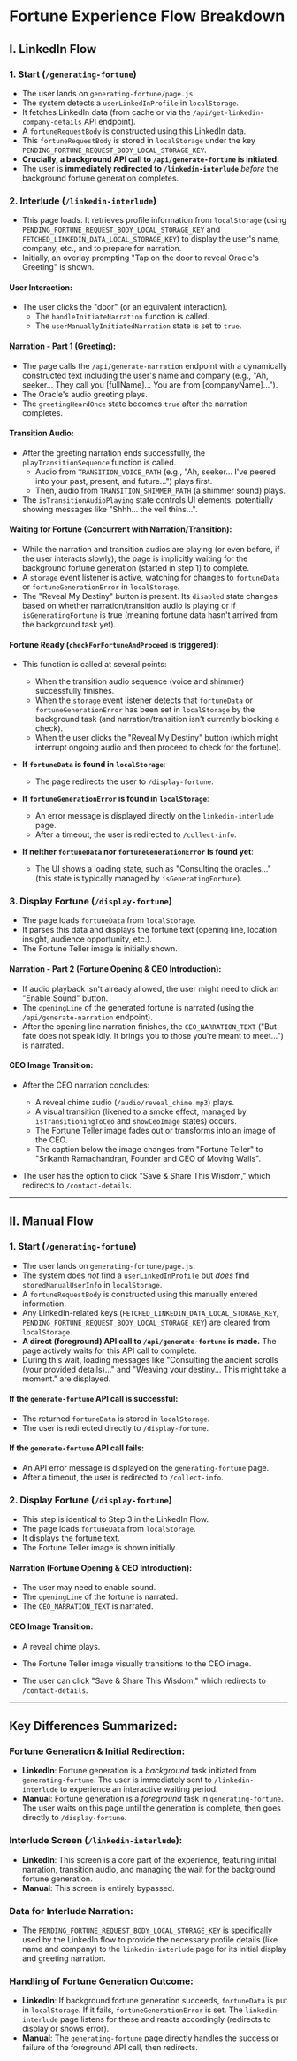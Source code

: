 # Fortune Experience Flow Breakdown

## I. LinkedIn Flow

### 1. **Start (`/generating-fortune`)**
- The user lands on `generating-fortune/page.js`.
- The system detects a `userLinkedInProfile` in `localStorage`.
- It fetches LinkedIn data (from cache or via the `/api/get-linkedin-company-details` API endpoint).
- A `fortuneRequestBody` is constructed using this LinkedIn data.
- This `fortuneRequestBody` is stored in `localStorage` under the key `PENDING_FORTUNE_REQUEST_BODY_LOCAL_STORAGE_KEY`.
- **Crucially, a background API call to `/api/generate-fortune` is initiated.**
- The user is **immediately redirected to `/linkedin-interlude`** *before* the background fortune generation completes.

### 2. **Interlude (`/linkedin-interlude`)**
- This page loads. It retrieves profile information from `localStorage` (using `PENDING_FORTUNE_REQUEST_BODY_LOCAL_STORAGE_KEY` and `FETCHED_LINKEDIN_DATA_LOCAL_STORAGE_KEY`) to display the user's name, company, etc., and to prepare for narration.
- Initially, an overlay prompting "Tap on the door to reveal Oracle's Greeting" is shown.

#### User Interaction:
- The user clicks the "door" (or an equivalent interaction).
  - The `handleInitiateNarration` function is called.
  - The `userManuallyInitiatedNarration` state is set to `true`.

#### Narration - Part 1 (Greeting):
- The page calls the `/api/generate-narration` endpoint with a dynamically constructed text including the user's name and company (e.g., "Ah, seeker... They call you \[fullName]... You are from \[companyName]...").
- The Oracle's audio greeting plays.
- The `greetingHeardOnce` state becomes `true` after the narration completes.

#### Transition Audio:
- After the greeting narration ends successfully, the `playTransitionSequence` function is called.
  - Audio from `TRANSITION_VOICE_PATH` (e.g., "Ah, seeker... I've peered into your past, present, and future…") plays first.
  - Then, audio from `TRANSITION_SHIMMER_PATH` (a shimmer sound) plays.
- The `isTransitionAudioPlaying` state controls UI elements, potentially showing messages like "Shhh… the veil thins…".

#### Waiting for Fortune (Concurrent with Narration/Transition):
- While the narration and transition audios are playing (or even before, if the user interacts slowly), the page is implicitly waiting for the background fortune generation (started in step 1) to complete.
- A `storage` event listener is active, watching for changes to `fortuneData` or `fortuneGenerationError` in `localStorage`.
- The "Reveal My Destiny" button is present. Its `disabled` state changes based on whether narration/transition audio is playing or if `isGeneratingFortune` is true (meaning fortune data hasn't arrived from the background task yet).

#### Fortune Ready (`checkForFortuneAndProceed` is triggered):
- This function is called at several points:
  - When the transition audio sequence (voice and shimmer) successfully finishes.
  - When the `storage` event listener detects that `fortuneData` or `fortuneGenerationError` has been set in `localStorage` by the background task (and narration/transition isn't currently blocking a check).
  - When the user clicks the "Reveal My Destiny" button (which might interrupt ongoing audio and then proceed to check for the fortune).

- **If `fortuneData` is found in `localStorage`**:
  - The page redirects the user to `/display-fortune`.

- **If `fortuneGenerationError` is found in `localStorage`**:
  - An error message is displayed directly on the `linkedin-interlude` page.
  - After a timeout, the user is redirected to `/collect-info`.

- **If neither `fortuneData` nor `fortuneGenerationError` is found yet**:
  - The UI shows a loading state, such as "Consulting the oracles..." (this state is typically managed by `isGeneratingFortune`).

### 3. **Display Fortune (`/display-fortune`)**
- The page loads `fortuneData` from `localStorage`.
- It parses this data and displays the fortune text (opening line, location insight, audience opportunity, etc.).
- The Fortune Teller image is initially shown.

#### Narration - Part 2 (Fortune Opening & CEO Introduction):
- If audio playback isn't already allowed, the user might need to click an "Enable Sound" button.
- The `openingLine` of the generated fortune is narrated (using the `/api/generate-narration` endpoint).
- After the opening line narration finishes, the `CEO_NARRATION_TEXT` ("But fate does not speak idly. It brings you to those you're meant to meet...") is narrated.

#### CEO Image Transition:
- After the CEO narration concludes:
  - A reveal chime audio (`/audio/reveal_chime.mp3`) plays.
  - A visual transition (likened to a smoke effect, managed by `isTransitioningToCeo` and `showCeoImage` states) occurs.
  - The Fortune Teller image fades out or transforms into an image of the CEO.
  - The caption below the image changes from "Fortune Teller" to "Srikanth Ramachandran, Founder and CEO of Moving Walls".

- The user has the option to click "Save & Share This Wisdom," which redirects to `/contact-details`.

---

## II. Manual Flow

### 1. **Start (`/generating-fortune`)**
- The user lands on `generating-fortune/page.js`.
- The system does *not* find a `userLinkedInProfile` but *does* find `storedManualUserInfo` in `localStorage`.
- A `fortuneRequestBody` is constructed using this manually entered information.
- Any LinkedIn-related keys (`FETCHED_LINKEDIN_DATA_LOCAL_STORAGE_KEY`, `PENDING_FORTUNE_REQUEST_BODY_LOCAL_STORAGE_KEY`) are cleared from `localStorage`.
- **A direct (foreground) API call to `/api/generate-fortune` is made.** The page actively waits for this API call to complete.
- During this wait, loading messages like "Consulting the ancient scrolls (your provided details)..." and "Weaving your destiny... This might take a moment." are displayed.

#### If the `generate-fortune` API call is successful:
- The returned `fortuneData` is stored in `localStorage`.
- The user is redirected directly to `/display-fortune`.

#### If the `generate-fortune` API call fails:
- An API error message is displayed on the `generating-fortune` page.
- After a timeout, the user is redirected to `/collect-info`.

### 2. **Display Fortune (`/display-fortune`)**
- This step is identical to Step 3 in the LinkedIn Flow.
- The page loads `fortuneData` from `localStorage`.
- It displays the fortune text.
- The Fortune Teller image is shown initially.

#### Narration (Fortune Opening & CEO Introduction):
- The user may need to enable sound.
- The `openingLine` of the fortune is narrated.
- The `CEO_NARRATION_TEXT` is narrated.

#### CEO Image Transition:
- A reveal chime plays.
- The Fortune Teller image visually transitions to the CEO image.

- The user can click "Save & Share This Wisdom," which redirects to `/contact-details`.

---

## Key Differences Summarized:

### Fortune Generation & Initial Redirection:
- **LinkedIn**: Fortune generation is a *background* task initiated from `generating-fortune`. The user is immediately sent to `/linkedin-interlude` to experience an interactive waiting period.
- **Manual**: Fortune generation is a *foreground* task in `generating-fortune`. The user waits on this page until the generation is complete, then goes directly to `/display-fortune`.

### Interlude Screen (`/linkedin-interlude`):
- **LinkedIn**: This screen is a core part of the experience, featuring initial narration, transition audio, and managing the wait for the background fortune generation.
- **Manual**: This screen is entirely bypassed.

### Data for Interlude Narration:
- The `PENDING_FORTUNE_REQUEST_BODY_LOCAL_STORAGE_KEY` is specifically used by the LinkedIn flow to provide the necessary profile details (like name and company) to the `linkedin-interlude` page for its initial display and greeting narration.

### Handling of Fortune Generation Outcome:
- **LinkedIn**: If background fortune generation succeeds, `fortuneData` is put in `localStorage`. If it fails, `fortuneGenerationError` is set. The `linkedin-interlude` page listens for these and reacts accordingly (redirects to display or shows error).
- **Manual**: The `generating-fortune` page directly handles the success or failure of the foreground API call, then redirects.